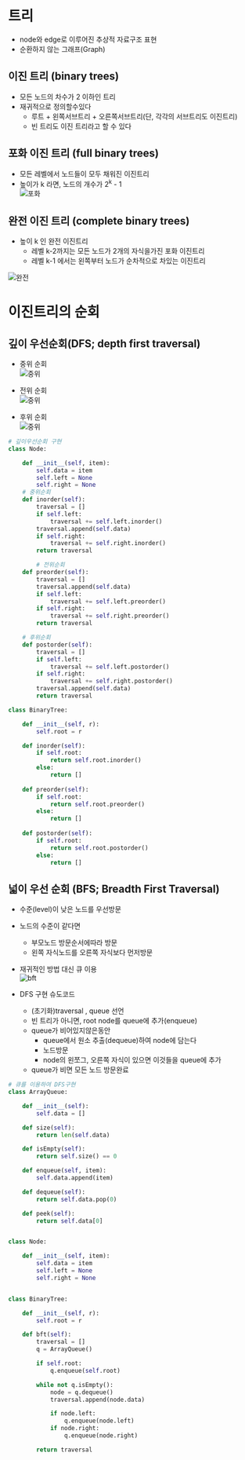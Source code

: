 # 트리
- node와 edge로 이루어진 추상적 자료구조 표현
- 순환하지 않는 그래프(Graph)

## 이진 트리 (binary trees)
- 모든 노드의 차수가 2 이하인 트리
- 재귀적으로 정의할수있다
    - 루트 + 왼쪽서브트리 + 오른쪽서브트리(단, 각각의 서브트리도 이진트리)
    - 빈 트리도 이진 트리라고 할 수 있다


## 포화 이진 트리 (full binary trees)
- 모든 레벨에서 노드들이 모두 채워진 이진트리
- 높이가 k 라면, 노드의 개수가 2<sup>k</sup> - 1  
  ![포화](../img/fb.PNG)


## 완전 이진 트리 (complete binary trees)
- 높이 k 인 완전 이진트리
    - 레벨 k-2까지는 모든 노드가 2개의 자식을가진 포화 이진트리
    - 레벨 k-1 에서는 왼쪽부터 노드가 순차적으로 차있는 이진트리

![완전](../img/cb.PNG)

# 이진트리의 순회
## 깊이 우선순회(DFS; depth first traversal)
- 중위 순회  
  ![중위](../img/inorderTraversal.PNG)  

- 전위 순회  
  ![중위](../img/preorderTraversal.PNG)  

- 후위 순회  
  ![중위](../img/postorderTraversal.PNG)  

```python
# 깊이우선순회 구현
class Node:

    def __init__(self, item):
        self.data = item
        self.left = None
        self.right = None
    # 중위순회
    def inorder(self):
        traversal = []
        if self.left:
            traversal += self.left.inorder()
        traversal.append(self.data)
        if self.right:
            traversal += self.right.inorder()
        return traversal

        # 전위순회
    def preorder(self):
        traversal = []
        traversal.append(self.data)
        if self.left:
            traversal += self.left.preorder()
        if self.right:
            traversal += self.right.preorder()
        return traversal

    # 후위순회
    def postorder(self):
        traversal = []
        if self.left:
            traversal += self.left.postorder()
        if self.right:
            traversal += self.right.postorder()
        traversal.append(self.data)
        return traversal

class BinaryTree:

    def __init__(self, r):
        self.root = r

    def inorder(self):
        if self.root:
            return self.root.inorder()
        else:
            return []
        
    def preorder(self):
        if self.root:
            return self.root.preorder()
        else:
            return []
        
    def postorder(self):
        if self.root:
            return self.root.postorder()
        else:
            return []
```


## 넓이 우선 순회 (BFS; Breadth First Traversal)
- 수준(level)이 낮은 노드를 우선방문
- 노드의 수준이 같다면
  - 부모노드 방문순서에따라 방문
  - 왼쪽 자식노드를 오른쪽 자식보다 먼저방문
- 재귀적인 방법 대신 큐 이용  
![bft](../img/bft.PNG)  

- DFS 구현 슈도코드
  - (초기화)traversal , queue 선언
  - 빈 트리가 아니면, root node를 queue에 추가(enqueue)
  - queue가 비어있지않은동안
    - queue에서 원소 추출(dequeue)하여 node에 담는다
    - 노드방문
    - node의 왼쪼그, 오른쪽 자식이 있으면 이것들을 queue에 추가
  - queue가 비면 모든 노드 방문완료
```python
# 큐를 이용하여 DFS구현
class ArrayQueue:

    def __init__(self):
        self.data = []

    def size(self):
        return len(self.data)

    def isEmpty(self):
        return self.size() == 0

    def enqueue(self, item):
        self.data.append(item)

    def dequeue(self):
        return self.data.pop(0)

    def peek(self):
        return self.data[0]


class Node:

    def __init__(self, item):
        self.data = item
        self.left = None
        self.right = None


class BinaryTree:

    def __init__(self, r):
        self.root = r

    def bft(self):
        traversal = []
        q = ArrayQueue()

        if self.root:
            q.enqueue(self.root)

        while not q.isEmpty():
            node = q.dequeue()
            traversal.append(node.data)

            if node.left:
                q.enqueue(node.left)
            if node.right:
                q.enqueue(node.right)

        return traversal
```



